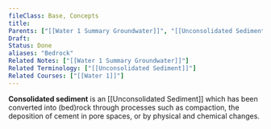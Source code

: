 ```yaml
---
fileClass: Base, Concepts
title: 
Parents: ["[[Water 1 Summary Groundwater]]", "[[Unconsolidated Sediment]]"]
Draft: 
Status: Done
aliases: "Bedrock"
Related Notes: ["[[Water 1 Summary Groundwater]]"]
Related Terminology: ["[[Unconsolidated Sediment]]"]
Related Courses: ["[[Water 1]]"]
---
```

**Consolidated sediment** is an [[Unconsolidated Sediment]] which has been converted into (bed)rock through processes such as compaction, the deposition of cement in pore spaces, or by physical and chemical changes. 